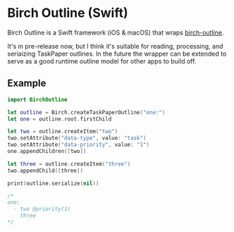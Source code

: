 # Birch Outline (Swift)

Birch Outline is a Swift framework (iOS & macOS) that wraps [birch-outline](https://github.com/jessegrosjean/birch-outline).

It's in pre-release now, but I think it's suitable for reading, processing, and seriaizing TaskPaper outlines. In the future the wrapper can be extended to serve as a good runtime outline model for other apps to build off.

## Example

```swift
import BirchOutline

let outline = Birch.createTaskPaperOutline("one:")
let one = outline.root.firstChild

let two = outline.createItem("two")
two.setAttribute("data-type", value: "task")
two.setAttribute("data-priority", value: "1")
one.appendChildren([two])

let three = outline.createItem("three")
two.appendChild([three])

print(outline.serialize(nil))

/*
one:
  - two @priority(1)
    three
*/
```
